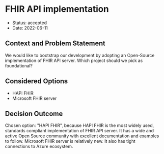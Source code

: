 # FHIR API implementation

* Status: accepted
* Date: 2022-06-11

## Context and Problem Statement

We would like to bootstrap our development by adopting an Open-Source implementation of FHIR API server. Which project should we pick as foundational?

## Considered Options

* HAPI FHIR
* Microsoft FHIR server

## Decision Outcome

Chosen option: "HAPI FHIR", because HAPI FHIR is the most widely used, standards compliant implementation of FHIR API server. It has a wide and active Open Source community with excellent documentation and examples to follow. 
Microsoft FHIR server is relatively new. It also has tight connections to Azure ecosystem.
